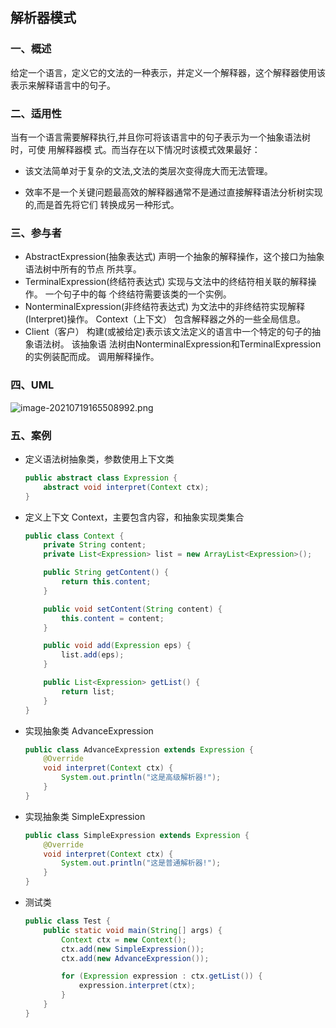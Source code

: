 ## 解析器模式

### 一、概述

给定一个语言，定义它的文法的一种表示，并定义一个解释器，这个解释器使用该表示来解释语言中的句子。

### 二、适用性

当有一个语言需要解释执行,并且你可将该语言中的句子表示为一个抽象语法树时，可使 用解释器模
式。而当存在以下情况时该模式效果最好：

- 该文法简单对于复杂的文法,文法的类层次变得庞大而无法管理。

- 效率不是一个关键问题最高效的解释器通常不是通过直接解释语法分析树实现的,而是首先将它们
  转换成另一种形式。

### 三、参与者

- AbstractExpression(抽象表达式) 声明一个抽象的解释操作，这个接口为抽象语法树中所有的节点
  所共享。
- TerminalExpression(终结符表达式) 实现与文法中的终结符相关联的解释操作。 一个句子中的每
  个终结符需要该类的一个实例。
- NonterminalExpression(非终结符表达式) 为文法中的非终结符实现解释(Interpret)操作。
  Context（上下文） 包含解释器之外的一些全局信息。
- Client（客户） 构建(或被给定)表示该文法定义的语言中一个特定的句子的抽象语法树。 该抽象语
  法树由NonterminalExpression和TerminalExpression的实例装配而成。 调用解释操作。

### 四、UML

![image-20210719165508992.png](https://gitee.com/linqin07/pic/raw/master/image-20210719165508992.png)



### 五、案例

- 定义语法树抽象类，参数使用上下文类

  ```java
  public abstract class Expression {
      abstract void interpret(Context ctx);
  }
  ```

- 定义上下文 Context，主要包含内容，和抽象实现类集合

  ```java
  public class Context {
      private String content;
      private List<Expression> list = new ArrayList<Expression>();
  
      public String getContent() {
          return this.content;
      }
  
      public void setContent(String content) {
          this.content = content;
      }
  
      public void add(Expression eps) {
          list.add(eps);
      }
  
      public List<Expression> getList() {
          return list;
      }
  }
  ```

- 实现抽象类 AdvanceExpression

  ```java
  public class AdvanceExpression extends Expression {
      @Override
      void interpret(Context ctx) {
          System.out.println("这是高级解析器!");
      }
  }
  ```

- 实现抽象类 SimpleExpression

  ```java
  public class SimpleExpression extends Expression {
      @Override
      void interpret(Context ctx) {
          System.out.println("这是普通解析器!");
      }
  }
  
  ```

- 测试类

  ```java
  public class Test {
      public static void main(String[] args) {
          Context ctx = new Context();
          ctx.add(new SimpleExpression());
          ctx.add(new AdvanceExpression());
  
          for (Expression expression : ctx.getList()) {
              expression.interpret(ctx);
          }
      }
  }
  ```

  
